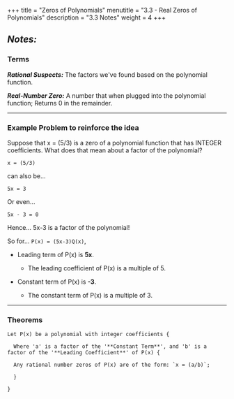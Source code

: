 +++
title = "Zeros of Polynomials"
menutitle = "3.3 - Real Zeros of Polynomials"
description = "3.3 Notes"
weight = 4
+++

## _Notes:_

### Terms

***Rational Suspects:*** The factors we've found based on the polynomial function.

***Real-Number Zero:*** A number that when plugged into the polynomial function; Returns 0 in the remainder.

---

### Example Problem to reinforce the idea

Suppose that x = (5/3) is a zero of a polynomial function that has INTEGER coefficients. What does that mean about a factor of the polynomial?

`x = (5/3)`

can also be...

`5x = 3`

Or even...

`5x - 3 = 0`

Hence... 5x-3 is a factor of the polynomial!

So for... `P(x) = (5x-3)Q(x)`,
- Leading term of P(x) is **5x**.
  - The leading coefficient of P(x) is a multiple of 5.

- Constant term of P(x) is **-3**.
  - The constant term of P(x) is a multiple of 3.

---

### Theorems

```
Let P(x) be a polynomial with integer coefficients {

  Where 'a' is a factor of the '**Constant Term**', and 'b' is a factor of the '**Leading Coefficient**' of P(x) {

  Any rational number zeros of P(x) are of the form: `x = (a/b)`;

  }

}
```
